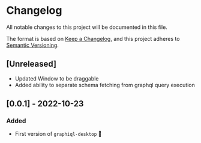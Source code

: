 # Changelog

All notable changes to this project will be documented in this file.

The format is based on [Keep a Changelog](https://keepachangelog.com/en/1.0.0/),
and this project adheres to [Semantic Versioning](https://semver.org/spec/v2.0.0.html).

## [Unreleased]
- Updated Window to be draggable
- Added ability to separate schema fetching from graphql query execution

## [0.0.1] - 2022-10-23

### Added

- First version of `graphiql-desktop` 🎉
